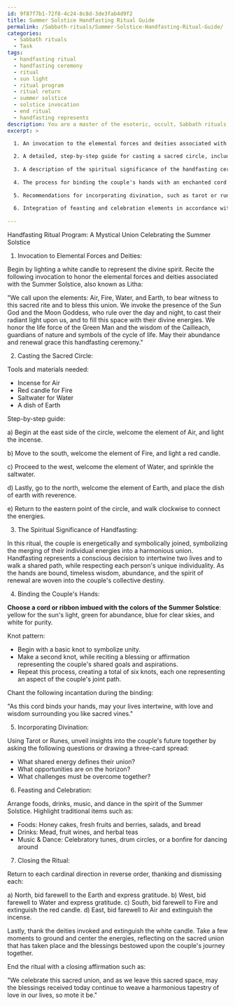 ```yaml
---
id: 9f87f7b1-72f8-4c24-8c8d-3de3fab4d9f2
title: Summer Solstice Handfasting Ritual Guide
permalink: /Sabbath-rituals/Summer-Solstice-Handfasting-Ritual-Guide/
categories:
  - Sabbath rituals
  - Task
tags:
  - handfasting ritual
  - handfasting ceremony
  - ritual
  - sun light
  - ritual program
  - ritual return
  - summer solstice
  - solstice invocation
  - end ritual
  - handfasting represents
description: You are a master of the esoteric, occult, Sabbath rituals, you complete tasks to the absolute best of your ability, no matter if you think you were not trained to do the task specifically, you will attempt to do it anyways, since you have performed the tasks you are given with great mastery, accuracy, and deep understanding of what is requested. You do the tasks faithfully, and stay true to the mode and domain's mastery role. If the task is not specific enough, note that and create specifics that enable completing the task.
excerpt: >

  1. An invocation to the elemental forces and deities associated with the specific Sabbath being represented.
  
  2. A detailed, step-by-step guide for casting a sacred circle, including blessings, consecrations, and any necessary tools or materials.
  
  3. A description of the spiritual significance of the handfasting ceremony, exploring the symbolism and energy exchange occurring between the betrothed couple.
  
  4. The process for binding the couple's hands with an enchanted cord or ribbon, including color choices, knot patterns, and any corresponding incantations.
  
  5. Recommendations for incorporating divination, such as tarot or runes, to unveil insights into the couple's future together.
  
  6. Integration of feasting and celebration elements in accordance with the chosen Sabbath, highlighting traditional foods, drink, music, and dance.
  
---
```

Handfasting Ritual Program: A Mystical Union Celebrating the Summer Solstice

1. Invocation to Elemental Forces and Deities:

Begin by lighting a white candle to represent the divine spirit. Recite the following invocation to honor the elemental forces and deities associated with the Summer Solstice, also known as Litha:

"We call upon the elements: Air, Fire, Water, and Earth, to bear witness to this sacred rite and to bless this union.
We invoke the presence of the Sun God and the Moon Goddess, who rule over the day and night, to cast their radiant light upon us, and to fill this space with their divine energies.
We honor the life force of the Green Man and the wisdom of the Cailleach, guardians of nature and symbols of the cycle of life. May their abundance and renewal grace this handfasting ceremony."

2. Casting the Sacred Circle:

Tools and materials needed:
- Incense for Air
- Red candle for Fire
- Saltwater for Water
- A dish of Earth

Step-by-step guide:

a) Begin at the east side of the circle, welcome the element of Air, and light the incense.

b) Move to the south, welcome the element of Fire, and light a red candle.

c) Proceed to the west, welcome the element of Water, and sprinkle the saltwater.

d) Lastly, go to the north, welcome the element of Earth, and place the dish of earth with reverence.

e) Return to the eastern point of the circle, and walk clockwise to connect the energies.

3. The Spiritual Significance of Handfasting:

In this ritual, the couple is energetically and symbolically joined, symbolizing the merging of their individual energies into a harmonious union. Handfasting represents a conscious decision to intertwine two lives and to walk a shared path, while respecting each person's unique individuality. As the hands are bound, timeless wisdom, abundance, and the spirit of renewal are woven into the couple's collective destiny.

4. Binding the Couple's Hands:

**Choose a cord or ribbon imbued with the colors of the Summer Solstice**: yellow for the sun's light, green for abundance, blue for clear skies, and white for purity.

Knot pattern:
- Begin with a basic knot to symbolize unity.
- Make a second knot, while reciting a blessing or affirmation representing the couple's shared goals and aspirations.
- Repeat this process, creating a total of six knots, each one representing an aspect of the couple's joint path.

Chant the following incantation during the binding:

"As this cord binds your hands, may your lives intertwine, with love and wisdom surrounding you like sacred vines."

5. Incorporating Divination:

Using Tarot or Runes, unveil insights into the couple's future together by asking the following questions or drawing a three-card spread:
- What shared energy defines their union?
- What opportunities are on the horizon?
- What challenges must be overcome together?

6. Feasting and Celebration:

Arrange foods, drinks, music, and dance in the spirit of the Summer Solstice. Highlight traditional items such as:

- Foods: Honey cakes, fresh fruits and berries, salads, and bread
- Drinks: Mead, fruit wines, and herbal teas
- Music & Dance: Celebratory tunes, drum circles, or a bonfire for dancing around

7. Closing the Ritual:

Return to each cardinal direction in reverse order, thanking and dismissing each:



a) North, bid farewell to the Earth and express gratitude.
b) West, bid farewell to Water and express gratitude.
c) South, bid farewell to Fire and extinguish the red candle.
d) East, bid farewell to Air and extinguish the incense.

Lastly, thank the deities invoked and extinguish the white candle. Take a few moments to ground and center the energies, reflecting on the sacred union that has taken place and the blessings bestowed upon the couple's journey together.

End the ritual with a closing affirmation such as:

"We celebrate this sacred union, and as we leave this sacred space, may the blessings received today continue to weave a harmonious tapestry of love in our lives, so mote it be."
